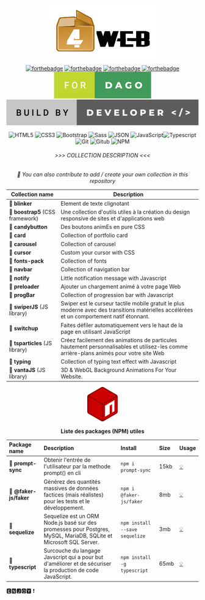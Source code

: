 <div align="center">
<img src="./4web.png" width="300">

[![forthebadge](https://forthebadge.com/images/badges/built-with-love.svg)](https://forthebadge.com) [![forthebadge](https://forthebadge.com/images/badges/for-you.svg)](https://forthebadge.com) [![forthebadge](https://forthebadge.com/images/badges/open-source.svg)](https://forthebadge.com) [![forthebadge](https://forthebadge.com/images/badges/uses-git.svg)](https://forthebadge.com) [![forthebadge](https://github.com/RajaRakoto/github-docs/blob/master/badge/for-dago.svg?raw=true)](https://forthebadge.com) [![forthebadge](https://github.com/RajaRakoto/github-docs/blob/master/badge/build-by.svg?raw=true)](https://forthebadge.com) 

![HTML5](https://img.shields.io/badge/-TML5-777?style=flat&logo=html5&logoColor=ffffff&labelColor=E34F26) ![CSS3](https://img.shields.io/badge/-CSS3-777?style=flat&logo=css3&logoColor=ffffff&labelColor=1572B6) ![Bootstrap](https://img.shields.io/badge/-Bootstrap-777?style=flat&logo=bootstrap&logoColor=ffffff&labelColor=563D7C) ![Sass](https://img.shields.io/badge/-Sass-777?style=flat&logo=sass&logoColor=ffffff&labelColor=%23CC6699) ![JSON](https://img.shields.io/badge/-JSON-777?style=flat&logo=JSON&logoColor=777&labelColor=ffffff) ![JavaScript](https://img.shields.io/badge/-JavaScript-777?style=flat&logo=javascript&logoColor=dbb332&labelColor=ffffff)![Typescript](https://img.shields.io/badge/-Typescript-777?style=flat&logo=typescript&logoColor=dodgerblue&labelColor=ffffff)
![Git](https://img.shields.io/badge/-Git-777?style=flat&logo=git&logoColor=F05032&labelColor=ffffff) ![Gitub](https://img.shields.io/badge/-Gitub-777?style=flat&logo=github&logoColor=777&labelColor=ffffff) ![NPM](https://img.shields.io/badge/-NPM-777?style=flat&logo=npm&labelColor=ffffff)<br>

<h6>>>> COLLECTION DESCRIPTION <<<</h6>

*📨 You can also contribute to add / create your own collection in this repository*
</div>

|<center>Collection name</center>|<center>Description</center>|
|:-|:-|
|📌 **blinker**|Element de texte clignotant|
|📌 **boostrap5** (CSS framework)|Une collection d'outils utiles à la création du design responsive de sites et d'applications web|
|📌 **candybutton**|Des boutons animEs en pure CSS|
|📌 **card**|Collection of portfolio card|
|📌 **carousel**|Collection of carousel|
|📌 **cursor**|Custom your cursor with CSS|
|📌 **fonts-pack**|Collection of fonts|
|📌 **navbar**|Collection of navigation bar|
|📌 **notify**|Little notification message with Javascript|
|📌 **preloader**|Ajouter un chargement animé à votre page Web|
|📌 **progBar**|Collection of progression bar with Javascript|
|📌 **swiperJS** (JS library)|Swiper est le curseur tactile mobile gratuit le plus moderne avec des transitions matérielles accélérées et un comportement natif étonnant.|
|📌 **switchup**|Faites défiler automatiquement vers le haut de la page en utilisant JavaScript|
|📌 **tsparticles** (JS library)|Créez facilement des animations de particules hautement personnalisables et utilisez-les comme arrière-plans animés pour votre site Web|
|📌 **typing**|Collection of typing text effect with Javascript|
|📌 **vantaJS** (JS library)|3D & WebGL Background Animations For Your Website.|

<div align="center">
<img src="./npm.png" width="80"><br>

**Liste des packages (NPM) utiles**
</div>

<!-- @import "[TOC]" {cmd="toc" depthFrom=1 depthTo=6 orderedList=false} -->

<!-- code_chunk_output -->



<!-- /code_chunk_output -->

|Package name|Description|Install|Size|Usage|
|:-|:-|:-|:-|:-|
|📌 **prompt-sync**|Obtenir l'entrée de l'utilisateur par la methode prompt() en cli|```npm i prompt-sync```|15kb|[💡](https://www.npmjs.com/package/prompt-sync)|
|📌 **@faker-js/faker**|Générez des quantités massives de données factices (mais réalistes) pour les tests et le développement.|```npm i @faker-js/faker```|8mb|[💡](https://www.npmjs.com/package/@faker-js/faker)|
|📌 **sequelize**|Sequelize est un ORM Node.js basé sur des promesses pour Postgres, MySQL, MariaDB, SQLite et Microsoft SQL Server.|```npm install --save sequelize```|3mb|[💡](https://www.npmjs.com/package/sequelize)|
|📌 **typescript**|Surcouche du langage Javscript qui a pour but d'améliorer et de sécuriser la production de code JavaScript.|```npm install -g typescript```|65mb|[💡](https://www.npmjs.com/package/typescript)|

🅴🅽🅹🅾🆈 ❗


